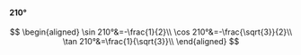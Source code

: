 #### 210°

$$
\begin{aligned}
\sin 210°&=-\frac{1}{2}\\
\cos 210°&=-\frac{\sqrt{3}}{2}\\
\tan 210°&=\frac{1}{\sqrt{3}}\\
\end{aligned}
$$

